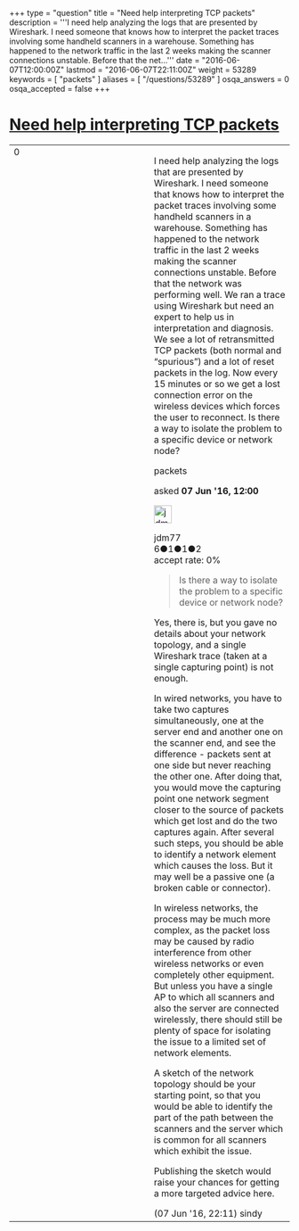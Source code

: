 +++
type = "question"
title = "Need help interpreting TCP packets"
description = '''I need help analyzing the logs that are presented by Wireshark. I need someone that knows how to interpret the packet traces involving some handheld scanners in a warehouse. Something has happened to the network traffic in the last 2 weeks making the scanner connections unstable. Before that the net...'''
date = "2016-06-07T12:00:00Z"
lastmod = "2016-06-07T22:11:00Z"
weight = 53289
keywords = [ "packets" ]
aliases = [ "/questions/53289" ]
osqa_answers = 0
osqa_accepted = false
+++

<div class="headNormal">

# [Need help interpreting TCP packets](/questions/53289/need-help-interpreting-tcp-packets)

</div>

<div id="main-body">

<div id="askform">

<table id="question-table" style="width:100%;"><colgroup><col style="width: 50%" /><col style="width: 50%" /></colgroup><tbody><tr class="odd"><td style="width: 30px; vertical-align: top"><div class="vote-buttons"><span id="post-53289-upvote" class="ajax-command post-vote up" rel="nofollow" title="I like this post (click again to cancel)"> </span><div id="post-53289-score" class="post-score" title="current number of votes">0</div><span id="post-53289-downvote" class="ajax-command post-vote down" rel="nofollow" title="I dont like this post (click again to cancel)"> </span> <span id="favorite-mark" class="ajax-command favorite-mark" rel="nofollow" title="mark/unmark this question as favorite (click again to cancel)"> </span><div id="favorite-count" class="favorite-count"></div></div></td><td><div id="item-right"><div class="question-body"><p>I need help analyzing the logs that are presented by Wireshark. I need someone that knows how to interpret the packet traces involving some handheld scanners in a warehouse. Something has happened to the network traffic in the last 2 weeks making the scanner connections unstable. Before that the network was performing well. We ran a trace using Wireshark but need an expert to help us in interpretation and diagnosis. We see a lot of retransmitted TCP packets (both normal and “spurious”) and a lot of reset packets in the log. Now every 15 minutes or so we get a lost connection error on the wireless devices which forces the user to reconnect. Is there a way to isolate the problem to a specific device or network node?</p></div><div id="question-tags" class="tags-container tags"><span class="post-tag tag-link-packets" rel="tag" title="see questions tagged &#39;packets&#39;">packets</span></div><div id="question-controls" class="post-controls"></div><div class="post-update-info-container"><div class="post-update-info post-update-info-user"><p>asked <strong>07 Jun '16, 12:00</strong></p><img src="https://secure.gravatar.com/avatar/0a99c27fa61c49299a67e3ad7d176f5d?s=32&amp;d=identicon&amp;r=g" class="gravatar" width="32" height="32" alt="jdm77&#39;s gravatar image" /><p><span>jdm77</span><br />
<span class="score" title="6 reputation points">6</span><span title="1 badges"><span class="badge1">●</span><span class="badgecount">1</span></span><span title="1 badges"><span class="silver">●</span><span class="badgecount">1</span></span><span title="2 badges"><span class="bronze">●</span><span class="badgecount">2</span></span><br />
<span class="accept_rate" title="Rate of the user&#39;s accepted answers">accept rate:</span> <span title="jdm77 has no accepted answers">0%</span></p></div></div><div id="comments-container-53289" class="comments-container"><span id="53300"></span><div id="comment-53300" class="comment"><div id="post-53300-score" class="comment-score"></div><div class="comment-text"><blockquote><p>Is there a way to isolate the problem to a specific device or network node?</p></blockquote><p>Yes, there is, but you gave no details about your network topology, and a single Wireshark trace (taken at a single capturing point) is not enough.</p><p>In wired networks, you have to take two captures simultaneously, one at the server end and another one on the scanner end, and see the difference - packets sent at one side but never reaching the other one. After doing that, you would move the capturing point one network segment closer to the source of packets which get lost and do the two captures again. After several such steps, you should be able to identify a network element which causes the loss. But it may well be a passive one (a broken cable or connector).</p><p>In wireless networks, the process may be much more complex, as the packet loss may be caused by radio interference from other wireless networks or even completely other equipment. But unless you have a single AP to which all scanners and also the server are connected wirelessly, there should still be plenty of space for isolating the issue to a limited set of network elements.</p><p>A sketch of the network topology should be your starting point, so that you would be able to identify the part of the path between the scanners and the server which is common for all scanners which exhibit the issue.</p><p>Publishing the sketch would raise your chances for getting a more targeted advice here.</p></div><div id="comment-53300-info" class="comment-info"><span class="comment-age">(07 Jun '16, 22:11)</span> <span class="comment-user userinfo">sindy</span></div></div></div><div id="comment-tools-53289" class="comment-tools"></div><div class="clear"></div><div id="comment-53289-form-container" class="comment-form-container"></div><div class="clear"></div></div></td></tr></tbody></table>

</div>

</div>

